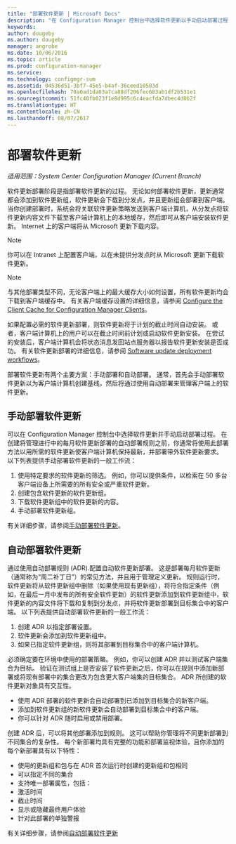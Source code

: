 ```yaml
---
title: "部署软件更新 | Microsoft Docs"
description: "在 Configuration Manager 控制台中选择软件更新以手动启动部署过程或自动部署更新。"
keywords: 
author: dougeby
ms.author: dougeby
manager: angrobe
ms.date: 10/06/2016
ms.topic: article
ms.prod: configuration-manager
ms.service: 
ms.technology: configmgr-sum
ms.assetid: 04536d51-3bf7-45e5-b4af-36ceed10583d
ms.openlocfilehash: 70a0ad1da03a7ca88df206fec683ab1df2b531e1
ms.sourcegitcommit: 51fc48fb023f1e8d995c6c4eacfda7dbec4d0b2f
ms.translationtype: HT
ms.contentlocale: zh-CN
ms.lasthandoff: 08/07/2017
---
```

#  <a name="BKMK_SUMDeploy"></a> 部署软件更新  

*适用范围：System Center Configuration Manager (Current Branch)*

软件更新部署阶段是指部署软件更新的过程。 无论如何部署软件更新，更新通常都会添加到软件更新组，软件更新会下载到分发点，并且更新组会部署到客户端。 当你创建部署时，系统会将关联软件更新策略发送到客户端计算机，从分发点将软件更新内容文件下载至客户端计算机上的本地缓存，然后即可从客户端安装软件更新。 Internet 上的客户端将从 Microsoft 更新下载内容。  

> [!NOTE]  
>  你可以在 Intranet 上配置客户端，以在未提供分发点时从 Microsoft 更新下载软件更新。  

> [!NOTE]  
>  与其他部署类型不同，无论客户端上的最大缓存大小如何设置，所有软件更新均会下载到客户端缓存中。 有关客户端缓存设置的详细信息，请参阅 [Configure the Client Cache for Configuration Manager Clients](../../core/clients/manage/manage-clients.md#BKMK_ClientCache)。  

如果配置必需的软件更新部署，则软件更新将于计划的截止时间自动安装。 或者，客户端计算机上的用户可以在截止时间前计划或启动软件更新安装。 在尝试的安装后，客户端计算机会将状态消息发回站点服务器以报告软件更新安装是否成功。 有关软件更新部署的详细信息，请参阅 [Software update deployment workflows](../understand/software-updates-introduction.md#BKMK_DeploymentWorkflows)。  

部署软件更新有两个主要方案：手动部署和自动部署。 通常，首先会手动部署软件更新以为客户端计算机创建基线，然后将通过使用自动部署来管理客户端上的软件更新。  

## <a name="BKMK_ManualDeployment"></a>手动部署软件更新
可以在 Configuration Manager 控制台中选择软件更新并手动启动部署过程。 在创建将管理进行中的每月软件更新部署的自动部署规则之前，你通常将使用此部署方法以用所需的软件更新使客户端计算机保持最新，并部署带外软件更新要求。 以下列表提供手动部署软件更新的一般工作流：  

1. 使用特定要求的软件更新的筛选。 例如，你可以提供条件，以检索在 50 多台客户端设备上所需要的所有安全或严重软件更新。  
2. 创建包含软件更新的软件更新组。  
3. 下载软件更新组中的软件更新的内容。  
4. 手动部署软件更新组。

有关详细步骤，请参阅[手动部署软件更新](manually-deploy-software-updates.md)。

## <a name="automatically-deploy-software-updates"></a>自动部署软件更新
通过使用自动部署规则 (ADR).配置自动软件更新部署。 这是部署每月软件更新（通常称为“周二补丁日”）的常见方法，并且用于管理定义更新。 规则运行时，软件更新将从软件更新组中删除（如果使用现有更新组），将符合指定条件（例如，在最后一月中发布的所有安全软件更新）的软件更新添加到软件更新组中，软件更新的内容文件将下载和复制到分发点，并将软件更新部署到目标集合中的客户端。 以下列表提供自动部署软件更新的一般工作流：  

1.  创建 ADR 以指定部署设置。
2.  软件更新会添加到软件更新组中。  
3.  如果已指定软件更新组，则将其部署到目标集合中的客户端计算机。  

必须确定要在环境中使用的部署策略。 例如，你可以创建 ADR 并以测试客户端集合为目标。 验证在测试组上是否安装了软件更新之后，你可以在规则中添加新部署或将现有部署中的集合更改为包含更大客户端集的目标集合。 ADR 所创建的软件更新对象具有交互性。  

-   使用 ADR 部署的软件更新会自动部署到已添加到目标集合的新客户端。  
-   添加到软件更新组的新软件更新会自动部署到目标集合中的客户端。  
-   你可以针对 ADR 随时启用或禁用部署。  

创建 ADR 后，可以将其他部署添加到规则。 这可以帮助你管理将不同更新部署到不同集合的复杂性。 每个新部署均具有完整的功能和部署监视体验，且你添加的每个新部署具有以下特性：  

-   使用的更新组和包与在 ADR 首次运行时创建的更新组和包相同  
-   可以指定不同的集合  
-   支持唯一部署属性，包括：  
   -   激活时间  
   -   截止时间  
   -   显示或隐藏最终用户体验  
   -   针对此部署的单独警报  

有关详细步骤，请参阅[自动部署软件更新](automatically-deploy-software-updates.md)

<!-- ###  <a name="BKMK_ClientCache"></a> Client cache setting  
The Configuration Manager client downloads the content for required software updates to the local client cache soon after it receives the deployment. However, the client waits to download the content until after the **Software available time** setting for the deployment. The client does not download software updates in optional deployments (deployments that do not have a scheduled installation deadline) until the user manually starts the installation. When the configured deadline passes, the software updates client agent performs a scan to verify that the software update is still required, then the software updates client agent checks the local cache on the client computer to verify that the software update source file is still available, and then installs the software update. If the content was deleted from the client cache to make room for another deployment, the client downloads the software updates to the cache. Software updates are always downloaded to the client cache regardless of the configured maximum client cache size. For other deployments, such as applications or packages, the client only downloads content that is within the maximum cache size that you configure for the client. Cached content is not automatically deleted, but it remains in the cache for at least one day after the client used that content.  -->


 <!-- For more information about the deployment process, see [Software update deployment process](../../sum/understand/software-updates-introduction.md#BKMK_DeploymentProcess).  -->
